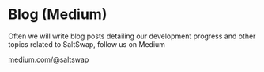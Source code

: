 # Blog \(Medium\)

Often we will write blog posts detailing our development progress and other topics related to SaltSwap, follow us on Medium

[medium.com/@saltswap](https://medium.com/@saltswap)
